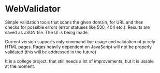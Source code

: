 # WebValidator

Simple validation tools that scans the given domain, for URL and then checks for possible errors (error statuses like 500, 404 etc.).
Results are saved as JSON file. The UI is being made.

Current version supports only command line usage and validation of purely HTML pages. Pages heavily dependent on JavaScript will not be properly validated (this will be addressed in the future)


It is a college project. that still needs a lot of improvements, but it is usable at the moment.

